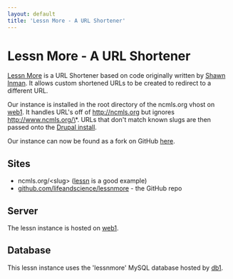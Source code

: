 ```yaml
---
layout: default
title: 'Lessn More - A URL Shortener'
---
```

# Lessn More - A URL Shortener 

[Lessn More](http://lessnmore.net/) is a URL Shortener based on code originally written by [Shawn Inman](http://shauninman.com/pilation/). It allows custom shortened URLs to be created to redirect to a different URL.

Our instance is installed in the root directory of the ncmls.org vhost on [web1](../vms/web1.html). It handles URL's off of http://ncmls.org but ignores http://www.ncmls.org/\*. URLs that don't match known slugs are then passed onto the [Drupal install](drupal.html).

Our instance can now be found as a fork on GitHub [here](https://github.com/lifeandscience/lessnmore).

## Sites ##

* ncmls.org/&lt;slug> ([lessn](http://ncmls.org/lessn) is a good example)
* [github.com/lifeandscience/lessnmore](https://github.com/lifeandscience/lessnmore) - the GitHub repo

## Server ##

The lessn instance is hosted on [web1](../vms/web1.html).

## Database ##

This lessn instance uses the 'lessnmore' MySQL database hosted by [db1](../vms/db1.html).